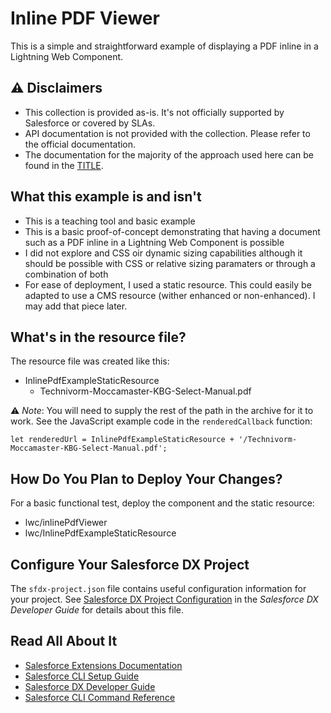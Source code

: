 # Inline PDF Viewer

This is a simple and straightforward example of displaying a PDF inline in a Lightning Web Component.

## ⚠️ Disclaimers

- This collection is provided as-is. It's not officially supported by Salesforce or covered by SLAs.
- API documentation is not provided with the collection. Please refer to the official documentation.
- The documentation for the majority of the approach used here can be found in the [TITLE](LINK).

## What this example is and isn't

- This is a teaching tool and basic example
- This is a basic proof-of-concept demonstrating that having a document such as a PDF inline in a Lightning Web Component is possible
- I did not explore and CSS oir dynamic sizing capabilities although it should be possible with CSS or relative sizing paramaters or through a combination of both
 - For ease of deployment, I used a static resource. This could easily be adapted to use a CMS resource (wither enhanced or non-enhanced). I may add that piece later.

## What's in the resource file?

The resource file was created like this:

- InlinePdfExampleStaticResource
    - Technivorm-Moccamaster-KBG-Select-Manual.pdf

⚠️ *Note*: You will need to supply the rest of the path in the archive for it to work. See the JavaScript example code in the `renderedCallback` function:

```
let renderedUrl = InlinePdfExampleStaticResource + '/Technivorm-Moccamaster-KBG-Select-Manual.pdf';
```

## How Do You Plan to Deploy Your Changes?

For a basic functional test, deploy the component and the static resource:

- lwc/inlinePdfViewer
- lwc/InlinePdfExampleStaticResource

## Configure Your Salesforce DX Project

The `sfdx-project.json` file contains useful configuration information for your project. See [Salesforce DX Project Configuration](https://developer.salesforce.com/docs/atlas.en-us.sfdx_dev.meta/sfdx_dev/sfdx_dev_ws_config.htm) in the _Salesforce DX Developer Guide_ for details about this file.

## Read All About It

- [Salesforce Extensions Documentation](https://developer.salesforce.com/tools/vscode/)
- [Salesforce CLI Setup Guide](https://developer.salesforce.com/docs/atlas.en-us.sfdx_setup.meta/sfdx_setup/sfdx_setup_intro.htm)
- [Salesforce DX Developer Guide](https://developer.salesforce.com/docs/atlas.en-us.sfdx_dev.meta/sfdx_dev/sfdx_dev_intro.htm)
- [Salesforce CLI Command Reference](https://developer.salesforce.com/docs/atlas.en-us.sfdx_cli_reference.meta/sfdx_cli_reference/cli_reference.htm)
